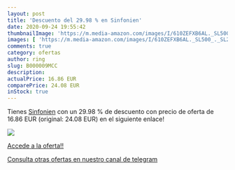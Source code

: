```yaml
---
layout: post
title: 'Descuento del 29.98 % en Sinfonien'
date: 2020-09-24 19:55:42
thumbnailImage: 'https://m.media-amazon.com/images/I/610ZEFXB6AL._SL500_._SL200_.gif'
images: [ 'https://m.media-amazon.com/images/I/610ZEFXB6AL._SL500_._SL200_.gif' ]
comments: true
category: ofertas
author: ring
slug: B000009MCC
description:
actualPrice: 16.86 EUR
comparePrice: 24.08 EUR
inStock: true
---
```


Tienes [Sinfonien](https://www.amazon.com/dp/B000009MCC/?tag=redken08-20) con un 29.98 % de descuento con precio de oferta de 16.86 EUR (original: 24.08 EUR) en el siguiente enlace!

[![](https://m.media-amazon.com/images/I/610ZEFXB6AL._SL500_._SL200_.gif)](https://www.amazon.com/dp/B000009MCC/?tag=redken08-20)

[Accede a la oferta!!](https://www.amazon.com/dp/B000009MCC/?tag=redken08-20)

[Consulta otras ofertas en nuestro canal de telegram](https://t.me/s/ofertas25)
